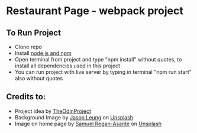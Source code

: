 Restaurant Page - webpack project
===
## To Run Project
- Clone repo
- Install [node.js and npm](https://nodejs.org/en/download/)
- Open terminal from project and type "npm install" without quotes, to install all dependencies used in this project
- You can run project with live server by typing in terminal "npm run start" also without quotes

## Credits to:
- Project idea by [TheOdinProject](https://www.theodinproject.com/)
- Background Image by [Jason Leung](https://unsplash.com/@ninjason?utm_source=unsplash&utm_medium=referral&utm_content=creditCopyText) on [Unsplash](https://unsplash.com/s/photos/restaurant?utm_source=unsplash&utm_medium=referral&utm_content=creditCopyText)
- Image on home page by [Samuel Regan-Asante](https://unsplash.com/@fkaregan?utm_source=unsplash&utm_medium=referral&utm_content=creditCopyText) on [Unsplash](https://unsplash.com/s/photos/meal?utm_source=unsplash&utm_medium=referral&utm_content=creditCopyText)
  
  
